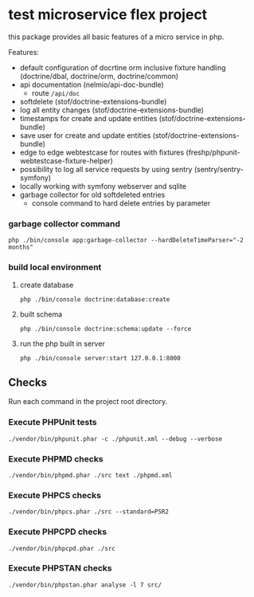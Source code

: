 # test microservice flex project

this package provides all basic features of a micro service in php.

Features:
* default configuration of docrtine orm inclusive fixture handling (doctrine/dbal, doctrine/orm, doctrine/common)
* api documentation (nelmio/api-doc-bundle)
  * route `/api/doc`
* softdelete (stof/doctrine-extensions-bundle)
* log all entity changes (stof/doctrine-extensions-bundle)
* timestamps for create and update entities (stof/doctrine-extensions-bundle)
* save user for create and update entities (stof/doctrine-extensions-bundle)
* edge to edge webtestcase for routes with fixtures (freshp/phpunit-webtestcase-fixture-helper)
* possibility to log all service requests by using sentry (sentry/sentry-symfony)
* locally working with symfony webserver and sqlite
* garbage collector for old softdeleted entries
  * console command to hard delete entries by parameter
  
### garbage collector command 
```
php ./bin/console app:garbage-collector --hardDeleteTimeParser="-2 months"
```
 
### build local environment
1. create database
    ```
    php ./bin/console doctrine:database:create
    ```
2. built schema
    ```
    php ./bin/console doctrine:schema:update --force
    ```
3. run the php built in server
    ```
    php ./bin/console server:start 127.0.0.1:8000
    ```

## Checks
Run each command in the project root directory.

### Execute PHPUnit tests
```
./vendor/bin/phpunit.phar -c ./phpunit.xml --debug --verbose
```

### Execute PHPMD checks
```
./vendor/bin/phpmd.phar ./src text ./phpmd.xml
```

### Execute PHPCS checks
```
./vendor/bin/phpcs.phar ./src --standard=PSR2
```

### Execute PHPCPD checks
```
./vendor/bin/phpcpd.phar ./src
```

### Execute PHPSTAN checks
```
./vendor/bin/phpstan.phar analyse -l 7 src/
```
